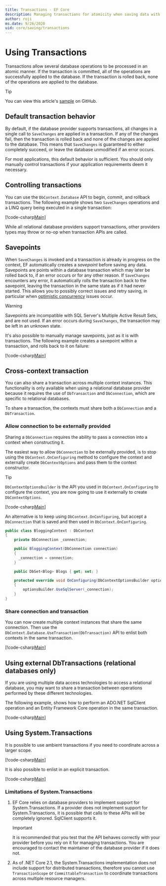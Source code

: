 ```yaml
---
title: Transactions - EF Core
description: Managing transactions for atomicity when saving data with Entity Framework Core
author: roji
ms.date: 9/26/2020
uid: core/saving/transactions
---
```

# Using Transactions

Transactions allow several database operations to be processed in an atomic manner. If the transaction is committed, all of the operations are successfully applied to the database. If the transaction is rolled back, none of the operations are applied to the database.

> [!TIP]
> You can view this article's [sample](https://github.com/dotnet/EntityFramework.Docs/tree/master/samples/core/Saving/Transactions/) on GitHub.

## Default transaction behavior

By default, if the database provider supports transactions, all changes in a single call to `SaveChanges` are applied in a transaction. If any of the changes fail, then the transaction is rolled back and none of the changes are applied to the database. This means that `SaveChanges` is guaranteed to either completely succeed, or leave the database unmodified if an error occurs.

For most applications, this default behavior is sufficient. You should only manually control transactions if your application requirements deem it necessary.

## Controlling transactions

You can use the `DbContext.Database` API to begin, commit, and rollback transactions. The following example shows two `SaveChanges` operations and a LINQ query being executed in a single transaction:

[!code-csharp[Main](../../../samples/core/Saving/Transactions/ControllingTransaction.cs?name=Transaction&highlight=2,16-18)]

While all relational database providers support transactions, other providers types may throw or no-op when transaction APIs are called.

## Savepoints

When `SaveChanges` is invoked and a transaction is already in progress on the context, EF automatically creates a *savepoint* before saving any data. Savepoints are points within a database transaction which may later be rolled back to, if an error occurs or for any other reason. If `SaveChanges` encounters any error, it automatically rolls the transaction back to the savepoint, leaving the transaction in the same state as if it had never started. This allows you to possibly correct issues and retry saving, in particular when [optimistic concurrency](xref:core/saving/concurrency) issues occur.

> [!WARNING]
> Savepoints are incompatible with SQL Server's Multiple Active Result Sets, and are not used. If an error occurs during `SaveChanges`, the transaction may be left in an unknown state.

It's also possible to manually manage savepoints, just as it is with transactions. The following example creates a savepoint within a transaction, and rolls back to it on failure:

[!code-csharp[Main](../../../samples/core/Saving/Transactions/ManagingSavepoints.cs?name=Savepoints&highlight=9,19-20)]

## Cross-context transaction

You can also share a transaction across multiple context instances. This functionality is only available when using a relational database provider because it requires the use of `DbTransaction` and `DbConnection`, which are specific to relational databases.

To share a transaction, the contexts must share both a `DbConnection` and a `DbTransaction`.

### Allow connection to be externally provided

Sharing a `DbConnection` requires the ability to pass a connection into a context when constructing it.

The easiest way to allow `DbConnection` to be externally provided, is to stop using the `DbContext.OnConfiguring` method to configure the context and externally create `DbContextOptions` and pass them to the context constructor.

> [!TIP]
> `DbContextOptionsBuilder` is the API you used in `DbContext.OnConfiguring` to configure the context, you are now going to use it externally to create `DbContextOptions`.

[!code-csharp[Main](../../../samples/core/Saving/Transactions/SharingTransaction.cs?name=Context&highlight=3,4,5)]

An alternative is to keep using `DbContext.OnConfiguring`, but accept a `DbConnection` that is saved and then used in `DbContext.OnConfiguring`.

```csharp
public class BloggingContext : DbContext
{
    private DbConnection _connection;

    public BloggingContext(DbConnection connection)
    {
      _connection = connection;
    }

    public DbSet<Blog> Blogs { get; set; }

    protected override void OnConfiguring(DbContextOptionsBuilder optionsBuilder)
    {
        optionsBuilder.UseSqlServer(_connection);
    }
}
```

### Share connection and transaction

You can now create multiple context instances that share the same connection. Then use the `DbContext.Database.UseTransaction(DbTransaction)` API to enlist both contexts in the same transaction.

[!code-csharp[Main](../../../samples/core/Saving/Transactions/SharingTransaction.cs?name=Transaction&highlight=1-3,6,14,21-23)]

## Using external DbTransactions (relational databases only)

If you are using multiple data access technologies to access a relational database, you may want to share a transaction between operations performed by these different technologies.

The following example, shows how to perform an ADO.NET SqlClient operation and an Entity Framework Core operation in the same transaction.

[!code-csharp[Main](../../../samples/core/Saving/Transactions/ExternalDbTransaction.cs?name=Transaction&highlight=4,9,20,25-27)]

## Using System.Transactions

It is possible to use ambient transactions if you need to coordinate across a larger scope.

[!code-csharp[Main](../../../samples/core/Saving/Transactions/AmbientTransaction.cs?name=Transaction&highlight=1,2,3,26-28)]

It is also possible to enlist in an explicit transaction.

[!code-csharp[Main](../../../samples/core/Saving/Transactions/CommitableTransaction.cs?name=Transaction&highlight=1-2,15,28-30)]

### Limitations of System.Transactions

1. EF Core relies on database providers to implement support for System.Transactions. If a provider does not implement support for System.Transactions, it is possible that calls to these APIs will be completely ignored. SqlClient supports it.

   > [!IMPORTANT]
   > It is recommended that you test that the API behaves correctly with your provider before you rely on it for managing transactions. You are encouraged to contact the maintainer of the database provider if it does not.

2. As of .NET Core 2.1, the System.Transactions implementation does not include support for distributed transactions, therefore you cannot use `TransactionScope` or `CommittableTransaction` to coordinate transactions across multiple resource managers.
